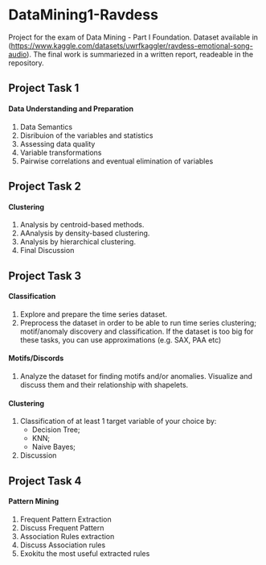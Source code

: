 # DataMining1-Ravdess
 Project for the exam of Data Mining - Part I Foundation. Dataset available in (https://www.kaggle.com/datasets/uwrfkaggler/ravdess-emotional-song-audio). The final work is summariezed in a written report, readeable in the repository.



## Project Task 1 
#### Data Understanding and Preparation
1. Data Semantics
2. Disribuion of the variables and statistics
3. Assessing data quality
4. Variable transformations
5. Pairwise correlations and eventual elimination of variables

## Project Task 2
#### Clustering

1. Analysis by centroid-based methods.
2. AAnalysis by density-based clustering.
3. Analysis by hierarchical clustering. 
4. Final Discussion

## Project Task 3
#### Classification

1. Explore and prepare the time series dataset.
2. Preprocess the dataset in order to be able to run time series 
clustering; motif/anomaly discovery and classification. If the dataset is 
too big for these tasks, you can use approximations (e.g. SAX, PAA etc)

#### Motifs/Discords
1. Analyze the dataset for finding motifs and/or anomalies. Visualize and 
discuss them and their relationship with shapelets.

#### Clustering

1. Classification of at least 1 target variable of your choice by:
   - Decision Tree;
   - KNN;
   - Naive Bayes;
2. Discussion


## Project Task 4
#### Pattern Mining
1. Frequent Pattern Extraction
2. Discuss Frequent Pattern
3. Association Rules extraction
4. Discuss Association rules
5. Exokitu the most useful extracted rules

